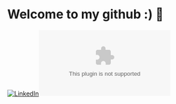 # Welcome to my github :) 👋

[![LinkedIn](https://img.shields.io/badge/linkedin-%230077B5.svg?style=for-the-badge&logo=linkedin&logoColor=white)](https://www.linkedin.com/in/pedroespejopariani)![[Gmail](https://img.shields.io/badge/Gmail-D14836?style=for-the-badge&logo=gmail&logoColor=white)](mailto:espejoparianipedro@gmail.com)